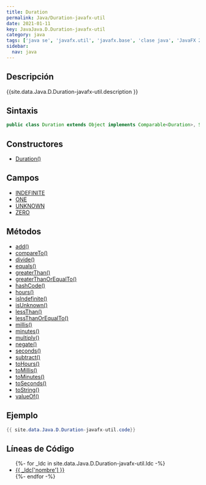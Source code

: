 ```yaml
---
title: Duration
permalink: Java/Duration-javafx-util
date: 2021-01-11
key: JavaJava.D.Duration-javafx-util
category: java
tags: ['java se', 'javafx.util', 'javafx.base', 'clase java', 'JavaFX 2.0']
sidebar: 
  nav: java
---
```


## Descripción
{{site.data.Java.D.Duration-javafx-util.description }}

## Sintaxis
~~~java
public class Duration extends Object implements Comparable<Duration>, Serializable
~~~

## Constructores
* [Duration()](/Java/Duration-javafx-util/Duration/)

## Campos
* [INDEFINITE](/Java/Duration-javafx-util/INDEFINITE)
* [ONE](/Java/Duration-javafx-util/ONE)
* [UNKNOWN](/Java/Duration-javafx-util/UNKNOWN)
* [ZERO](/Java/Duration-javafx-util/ZERO)

## Métodos
* [add()](/Java/Duration-javafx-util/add)
* [compareTo()](/Java/Duration-javafx-util/compareTo)
* [divide()](/Java/Duration-javafx-util/divide)
* [equals()](/Java/Duration-javafx-util/equals)
* [greaterThan()](/Java/Duration-javafx-util/greaterThan)
* [greaterThanOrEqualTo()](/Java/Duration-javafx-util/greaterThanOrEqualTo)
* [hashCode()](/Java/Duration-javafx-util/hashCode)
* [hours()](/Java/Duration-javafx-util/hours)
* [isIndefinite()](/Java/Duration-javafx-util/isIndefinite)
* [isUnknown()](/Java/Duration-javafx-util/isUnknown)
* [lessThan()](/Java/Duration-javafx-util/lessThan)
* [lessThanOrEqualTo()](/Java/Duration-javafx-util/lessThanOrEqualTo)
* [millis()](/Java/Duration-javafx-util/millis)
* [minutes()](/Java/Duration-javafx-util/minutes)
* [multiply()](/Java/Duration-javafx-util/multiply)
* [negate()](/Java/Duration-javafx-util/negate)
* [seconds()](/Java/Duration-javafx-util/seconds)
* [subtract()](/Java/Duration-javafx-util/subtract)
* [toHours()](/Java/Duration-javafx-util/toHours)
* [toMillis()](/Java/Duration-javafx-util/toMillis)
* [toMinutes()](/Java/Duration-javafx-util/toMinutes)
* [toSeconds()](/Java/Duration-javafx-util/toSeconds)
* [toString()](/Java/Duration-javafx-util/toString)
* [valueOf()](/Java/Duration-javafx-util/valueOf)

## Ejemplo
~~~java
{{ site.data.Java.D.Duration-javafx-util.code}}
~~~

## Líneas de Código
<ul>
{%- for _ldc in site.data.Java.D.Duration-javafx-util.ldc -%}
   <li>
       <a href="{{_ldc['url'] }}">{{ _ldc['nombre'] }}</a>
   </li>
{%- endfor -%}
</ul>
